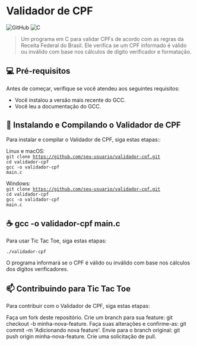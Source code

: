 
# Validador de CPF

![GitHub](https://img.shields.io/badge/github-%23121011.svg?style=for-the-badge&logo=github&logoColor=white)
![C](https://img.shields.io/badge/c-%2300599C.svg?style=for-the-badge&logo=c&logoColor=white)

> Um programa em C para validar CPFs de acordo com as regras da Receita Federal do Brasil. Ele verifica se um CPF informado é válido ou inválido com base nos cálculos de dígito verificador e formatação.

## 💻 Pré-requisitos

Antes de começar, verifique se você atendeu aos seguintes requisitos:

- Você instalou a versão mais recente do GCC.
- Você leu a documentação do GCC.

## 🚀 Instalando e Compilando o Validador de CPF

Para instalar e compilar o Validador de CPF, siga estas etapas::

Linux e macOS:
	</br><code>git clone https://github.com/seu-usuario/validador-cpf.git</code></br>
  <code>cd validador-cpf</code></br>
	<code>gcc -o validador-cpf main.c</code>

Windows:
</br><code>git clone https://github.com/seu-usuario/validador-cpf.git</code></br>
  <code>cd validador-cpf</code></br>
	<code>gcc -o validador-cpf main.c</code>


## ☕ gcc -o validador-cpf main.c

Para usar Tic Tac Toe, siga estas etapas:

<code>./validador-cpf</code>

O programa informará se o CPF é válido ou inválido com base nos cálculos dos dígitos verificadores.

## 📫 Contribuindo para Tic Tac Toe

Para contribuir com o Validador de CPF, siga estas etapas:

Faça um fork deste repositório.
Crie um branch para sua feature: git checkout -b minha-nova-feature.
Faça suas alterações e confirme-as: git commit -m 'Adicionando nova feature'.
Envie para o branch original: git push origin minha-nova-feature.
Crie uma solicitação de pull.
